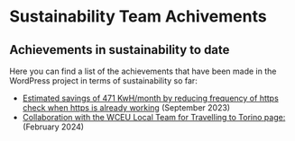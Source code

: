 # Sustainability Team Achivements

## Achievements in sustainability to date

Here you can find a list of the achievements that have been made in the WordPress project in terms of sustainability so far:

- [Estimated savings of 471 KwH/month by reducing frequency of https check when https is already working](https://core.trac.wordpress.org/ticket/58494) (September 2023)
- [Collaboration with the WCEU Local Team for Travelling to Torino page:](https://europe.wordcamp.org/2024/travelling-to-torino/) (February 2024)
